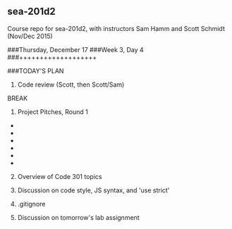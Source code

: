 ## sea-201d2
Course repo for sea-201d2, with instructors Sam Hamm and Scott Schmidt (Nov/Dec 2015)

###Thursday, December 17
###Week 3, Day 4
###+++++++++++++++++++

###TODAY'S PLAN

1. Code review (Scott, then Scott/Sam)

BREAK

1. Project Pitches, Round 1
*
*
*
*
*
*

2. Overview of Code 301 topics

3. Discussion on code style, JS syntax, and 'use strict'

4. .gitignore

5. Discussion on tomorrow's lab assignment
